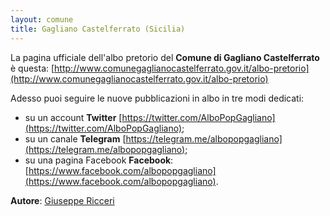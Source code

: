 ```yaml
---
layout: comune
title: Gagliano Castelferrato (Sicilia)
---
```


La pagina ufficiale dell'albo pretorio del **Comune di Gagliano Castelferrato** è questa: [http://www.comunegaglianocastelferrato.gov.it/albo-pretorio](http://www.comunegaglianocastelferrato.gov.it/albo-pretorio)

Adesso puoi seguire le nuove pubblicazioni in albo in tre modi dedicati:

* su un account **Twitter** [https://twitter.com/AlboPopGagliano](https://twitter.com/AlboPopGagliano);
* su un canale **Telegram** [https://telegram.me/albopopgagliano](https://telegram.me/albopopgagliano);
* su una pagina Facebook **Facebook**: [https://www.facebook.com/albopopgagliano](https://www.facebook.com/albopopgagliano).


**Autore**: [Giuseppe Ricceri](https://www.facebook.com/etanoox)
